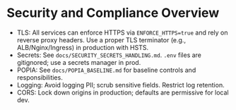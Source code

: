 # Security and Compliance Overview

- TLS: All services can enforce HTTPS via `ENFORCE_HTTPS=true` and rely on reverse proxy headers. Use a proper TLS terminator (e.g., ALB/Nginx/Ingress) in production with HSTS.
- Secrets: See `docs/SECURITY_SECRETS_HANDLING.md`. `.env` files are gitignored; use a secrets manager in prod.
- POPIA: See `docs/POPIA_BASELINE.md` for baseline controls and responsibilities.
- Logging: Avoid logging PII; scrub sensitive fields. Restrict log retention.
- CORS: Lock down origins in production; defaults are permissive for local dev.